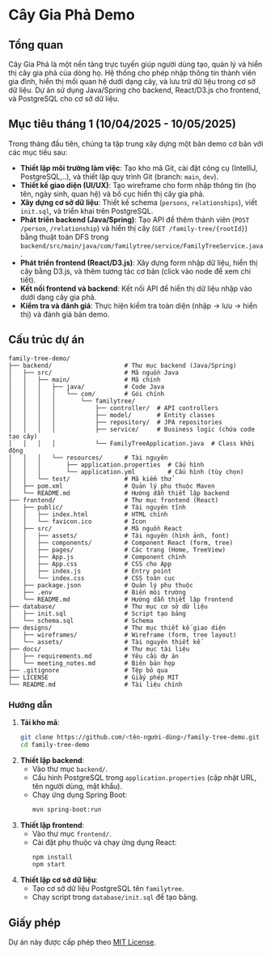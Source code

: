 # Cây Gia Phả Demo

## Tổng quan

Cây Gia Phả là một nền tảng trực tuyến giúp người dùng tạo, quản lý và hiển thị cây gia phả của dòng họ. Hệ thống cho phép nhập thông tin thành viên gia đình, hiển thị mối quan hệ dưới dạng cây, và lưu trữ dữ liệu trong cơ sở dữ liệu. Dự án sử dụng Java/Spring cho backend, React/D3.js cho frontend, và PostgreSQL cho cơ sở dữ liệu.

## Mục tiêu tháng 1 (10/04/2025 - 10/05/2025)

Trong tháng đầu tiên, chúng ta tập trung xây dựng một bản demo cơ bản với các mục tiêu sau:

- **Thiết lập môi trường làm việc**: Tạo kho mã Git, cài đặt công cụ (IntelliJ, PostgreSQL,..), và thiết lập quy trình Git (branch: `main`, `dev`).
- **Thiết kế giao diện (UI/UX)**: Tạo wireframe cho form nhập thông tin (họ tên, ngày sinh, quan hệ) và bố cục hiển thị cây gia phả.
- **Xây dựng cơ sở dữ liệu**: Thiết kế schema (`persons`, `relationships`), viết `init.sql`, và triển khai trên PostgreSQL.
- **Phát triển backend (Java/Spring)**: Tạo API để thêm thành viên (`POST /person`, `/relationship`) và hiển thị cây (`GET /family-tree/{rootId}`) bằng thuật toán DFS trong `backend/src/main/java/com/familytree/service/FamilyTreeService.java`.
- **Phát triển frontend (React/D3.js)**: Xây dựng form nhập dữ liệu, hiển thị cây bằng D3.js, và thêm tương tác cơ bản (click vào node để xem chi tiết).
- **Kết nối frontend và backend**: Kết nối API để hiển thị dữ liệu nhập vào dưới dạng cây gia phả.
- **Kiểm tra và đánh giá**: Thực hiện kiểm tra toàn diện (nhập → lưu → hiển thị) và đánh giá bản demo.

## Cấu trúc dự án

```
family-tree-demo/
├── backend/                    # Thư mục backend (Java/Spring)
│   ├── src/                    # Mã nguồn Java
│   │   ├── main/               # Mã chính
│   │   │   ├── java/           # Code Java
│   │   │   │   └── com/        # Gói chính
│   │   │   │       └── familytree/
│   │   │   │           ├── controller/  # API controllers
│   │   │   │           ├── model/       # Entity classes
│   │   │   │           ├── repository/  # JPA repositories
│   │   │   │           ├── service/     # Business logic (chứa code tạo cây)
│   │   │   │           └── FamilyTreeApplication.java  # Class khởi động
│   │   │   └── resources/      # Tài nguyên
│   │   │       ├── application.properties  # Cấu hình
│   │   │       └── application.yml         # Cấu hình (tùy chọn)
│   │   └── test/               # Mã kiểm thử
│   ├── pom.xml                 # Quản lý phụ thuộc Maven
│   └── README.md               # Hướng dẫn thiết lập backend
├── frontend/                   # Thư mục frontend (React)
│   ├── public/                 # Tài nguyên tĩnh
│   │   ├── index.html          # HTML chính
│   │   └── favicon.ico         # Icon
│   ├── src/                    # Mã nguồn React
│   │   ├── assets/             # Tài nguyên (hình ảnh, font)
│   │   ├── components/         # Component React (form, tree)
│   │   ├── pages/              # Các trang (Home, TreeView)
│   │   ├── App.js              # Component chính
│   │   ├── App.css             # CSS cho App
│   │   ├── index.js            # Entry point
│   │   └── index.css           # CSS toàn cục
│   ├── package.json            # Quản lý phụ thuộc
│   ├── .env                    # Biến môi trường
│   └── README.md               # Hướng dẫn thiết lập frontend
├── database/                   # Thư mục cơ sở dữ liệu
│   ├── init.sql                # Script tạo bảng
│   └── schema.sql              # Schema
├── designs/                    # Thư mục thiết kế giao diện
│   ├── wireframes/             # Wireframe (form, tree layout)
│   └── assets/                 # Tài nguyên thiết kế
├── docs/                       # Thư mục tài liệu
│   ├── requirements.md         # Yêu cầu dự án
│   └── meeting_notes.md        # Biên bản họp
├── .gitignore                  # Tệp bỏ qua
├── LICENSE                     # Giấy phép MIT
└── README.md                   # Tài liệu chính
```

### Hướng dẫn
1. **Tải kho mã**:
   ```bash
   git clone https://github.com/<tên-người-dùng>/family-tree-demo.git
   cd family-tree-demo
   ```
2. **Thiết lập backend**:
   - Vào thư mục `backend/`.
   - Cấu hình PostgreSQL trong `application.properties` (cập nhật URL, tên người dùng, mật khẩu).
   - Chạy ứng dụng Spring Boot:
     ```bash
     mvn spring-boot:run
     ```
3. **Thiết lập frontend**:
   - Vào thư mục `frontend/`.
   - Cài đặt phụ thuộc và chạy ứng dụng React:
     ```bash
     npm install
     npm start
     ```
4. **Thiết lập cơ sở dữ liệu**:
   - Tạo cơ sở dữ liệu PostgreSQL tên `familytree`.
   - Chạy script trong `database/init.sql` để tạo bảng.

## Giấy phép

Dự án này được cấp phép theo [MIT License](LICENSE).
